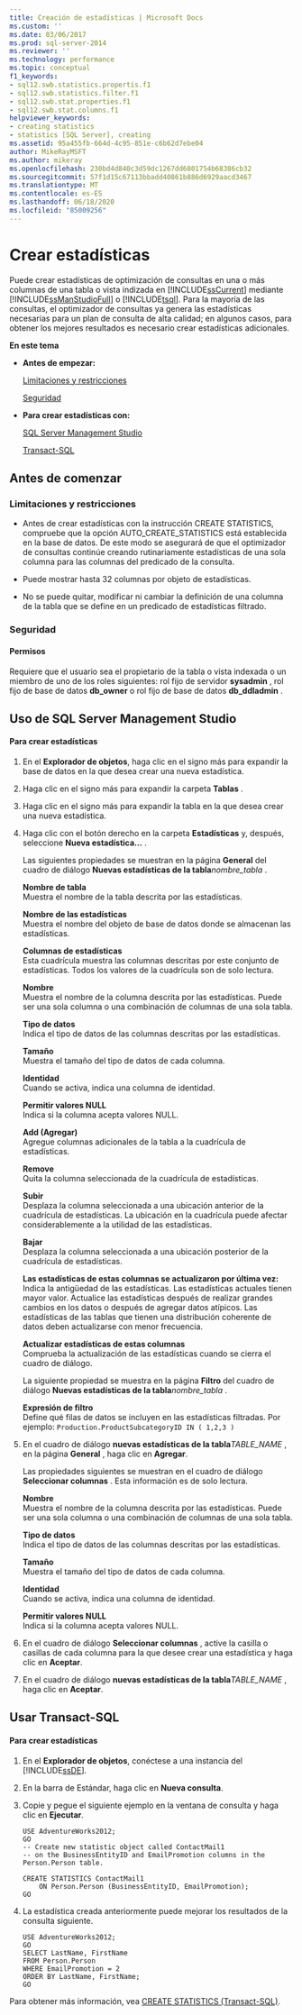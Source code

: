 ```yaml
---
title: Creación de estadísticas | Microsoft Docs
ms.custom: ''
ms.date: 03/06/2017
ms.prod: sql-server-2014
ms.reviewer: ''
ms.technology: performance
ms.topic: conceptual
f1_keywords:
- sql12.swb.statistics.propertis.f1
- sql12.swb.statistics.filter.f1
- sql12.swb.stat.properties.f1
- sql12.swb.stat.columns.f1
helpviewer_keywords:
- creating statistics
- statistics [SQL Server], creating
ms.assetid: 95a455fb-664d-4c95-851e-c6b62d7ebe04
author: MikeRayMSFT
ms.author: mikeray
ms.openlocfilehash: 230bd4d840c3d59dc1267dd6801754b68386cb32
ms.sourcegitcommit: 57f1d15c67113bbadd40861b886d6929aacd3467
ms.translationtype: MT
ms.contentlocale: es-ES
ms.lasthandoff: 06/18/2020
ms.locfileid: "85009256"
---
```

# <a name="create-statistics"></a>Crear estadísticas
  Puede crear estadísticas de optimización de consultas en una o más columnas de una tabla o vista indizada en [!INCLUDE[ssCurrent](../../includes/sscurrent-md.md)] mediante [!INCLUDE[ssManStudioFull](../../includes/ssmanstudiofull-md.md)] o [!INCLUDE[tsql](../../includes/tsql-md.md)]. Para la mayoría de las consultas, el optimizador de consultas ya genera las estadísticas necesarias para un plan de consulta de alta calidad; en algunos casos, para obtener los mejores resultados es necesario crear estadísticas adicionales.  
  
 **En este tema**  
  
-   **Antes de empezar:**  
  
     [Limitaciones y restricciones](#Restrictions)  
  
     [Seguridad](#Security)  
  
-   **Para crear estadísticas con:**  
  
     [SQL Server Management Studio](#SSMSProcedure)  
  
     [Transact-SQL](#TsqlProcedure)  
  
##  <a name="before-you-begin"></a><a name="BeforeYouBegin"></a> Antes de comenzar  
  
###  <a name="limitations-and-restrictions"></a><a name="Restrictions"></a> Limitaciones y restricciones  
  
-   Antes de crear estadísticas con la instrucción CREATE STATISTICS, compruebe que la opción AUTO_CREATE_STATISTICS está establecida en la base de datos. De este modo se asegurará de que el optimizador de consultas continúe creando rutinariamente estadísticas de una sola columna para las columnas del predicado de la consulta.  
  
-   Puede mostrar hasta 32 columnas por objeto de estadísticas.  
  
-   No se puede quitar, modificar ni cambiar la definición de una columna de la tabla que se define en un predicado de estadísticas filtrado.  
  
###  <a name="security"></a><a name="Security"></a> Seguridad  
  
####  <a name="permissions"></a><a name="Permissions"></a> Permisos  
 Requiere que el usuario sea el propietario de la tabla o vista indexada o un miembro de uno de los roles siguientes: rol fijo de servidor **sysadmin** , rol fijo de base de datos **db_owner** o rol fijo de base de datos **db_ddladmin** .  
  
##  <a name="using-sql-server-management-studio"></a><a name="SSMSProcedure"></a> Uso de SQL Server Management Studio  
  
#### <a name="to-create-statistics"></a>Para crear estadísticas  
  
1.  En el **Explorador de objetos**, haga clic en el signo más para expandir la base de datos en la que desea crear una nueva estadística.  
  
2.  Haga clic en el signo más para expandir la carpeta **Tablas** .  
  
3.  Haga clic en el signo más para expandir la tabla en la que desea crear una nueva estadística.  
  
4.  Haga clic con el botón derecho en la carpeta **Estadísticas** y, después, seleccione **Nueva estadística...** .  
  
     Las siguientes propiedades se muestran en la página **General** del cuadro de diálogo **Nuevas estadísticas de la tabla**_nombre_tabla_ .  
  
     **Nombre de tabla**  
     Muestra el nombre de la tabla descrita por las estadísticas.  
  
     **Nombre de las estadísticas**  
     Muestra el nombre del objeto de base de datos donde se almacenan las estadísticas.  
  
     **Columnas de estadísticas**  
     Esta cuadrícula muestra las columnas descritas por este conjunto de estadísticas. Todos los valores de la cuadrícula son de solo lectura.  
  
     **Nombre**  
     Muestra el nombre de la columna descrita por las estadísticas. Puede ser una sola columna o una combinación de columnas de una sola tabla.  
  
     **Tipo de datos**  
     Indica el tipo de datos de las columnas descritas por las estadísticas.  
  
     **Tamaño**  
     Muestra el tamaño del tipo de datos de cada columna.  
  
     **Identidad**  
     Cuando se activa, indica una columna de identidad.  
  
     **Permitir valores NULL**  
     Indica si la columna acepta valores NULL.  
  
     **Add (Agregar)**  
     Agregue columnas adicionales de la tabla a la cuadrícula de estadísticas.  
  
     **Remove**  
     Quita la columna seleccionada de la cuadrícula de estadísticas.  
  
     **Subir**  
     Desplaza la columna seleccionada a una ubicación anterior de la cuadrícula de estadísticas. La ubicación en la cuadrícula puede afectar considerablemente a la utilidad de las estadísticas.  
  
     **Bajar**  
     Desplaza la columna seleccionada a una ubicación posterior de la cuadrícula de estadísticas.  
  
     **Las estadísticas de estas columnas se actualizaron por última vez:**  
     Indica la antigüedad de las estadísticas. Las estadísticas actuales tienen mayor valor. Actualice las estadísticas después de realizar grandes cambios en los datos o después de agregar datos atípicos. Las estadísticas de las tablas que tienen una distribución coherente de datos deben actualizarse con menor frecuencia.  
  
     **Actualizar estadísticas de estas columnas**  
     Comprueba la actualización de las estadísticas cuando se cierra el cuadro de diálogo.  
  
     La siguiente propiedad se muestra en la página **Filtro** del cuadro de diálogo **Nuevas estadísticas de la tabla**_nombre_tabla_ .  
  
     **Expresión de filtro**  
     Define qué filas de datos se incluyen en las estadísticas filtradas. Por ejemplo: `Production.ProductSubcategoryID IN ( 1,2,3 )`  
  
5.  En el cuadro de diálogo **nuevas estadísticas de la tabla**_TABLE_NAME_ , en la página **General** , haga clic en **Agregar**.  
  
     Las propiedades siguientes se muestran en el cuadro de diálogo **Seleccionar columnas** . Esta información es de solo lectura.  
  
     **Nombre**  
     Muestra el nombre de la columna descrita por las estadísticas. Puede ser una sola columna o una combinación de columnas de una sola tabla.  
  
     **Tipo de datos**  
     Indica el tipo de datos de las columnas descritas por las estadísticas.  
  
     **Tamaño**  
     Muestra el tamaño del tipo de datos de cada columna.  
  
     **Identidad**  
     Cuando se activa, indica una columna de identidad.  
  
     **Permitir valores NULL**  
     Indica si la columna acepta valores NULL.  
  
6.  En el cuadro de diálogo **Seleccionar columnas** , active la casilla o casillas de cada columna para la que desee crear una estadística y haga clic en **Aceptar**.  
  
7.  En el cuadro de diálogo **nuevas estadísticas de la tabla**_TABLE_NAME_ , haga clic en **Aceptar**.  
  
##  <a name="using-transact-sql"></a><a name="TsqlProcedure"></a> Usar Transact-SQL  
  
#### <a name="to-create-statistics"></a>Para crear estadísticas  
  
1.  En el **Explorador de objetos**, conéctese a una instancia del [!INCLUDE[ssDE](../../includes/ssde-md.md)].  
  
2.  En la barra de Estándar, haga clic en **Nueva consulta**.  
  
3.  Copie y pegue el siguiente ejemplo en la ventana de consulta y haga clic en **Ejecutar**.  
  
    ```  
    USE AdventureWorks2012;   
    GO  
    -- Create new statistic object called ContactMail1  
    -- on the BusinessEntityID and EmailPromotion columns in the Person.Person table.   
  
    CREATE STATISTICS ContactMail1  
        ON Person.Person (BusinessEntityID, EmailPromotion);   
    GO  
    ```  
  
4.  La estadística creada anteriormente puede mejorar los resultados de la consulta siguiente.  
  
    ```  
    USE AdventureWorks2012;   
    GO  
    SELECT LastName, FirstName  
    FROM Person.Person  
    WHERE EmailPromotion = 2  
    ORDER BY LastName, FirstName;   
    GO  
    ```  
  
 Para obtener más información, vea [CREATE STATISTICS &#40;Transact-SQL&#41;](/sql/t-sql/statements/create-statistics-transact-sql).  
  
  
